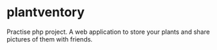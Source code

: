 # plantventory
Practise php project. A web application to store your plants and share pictures of them with friends.
